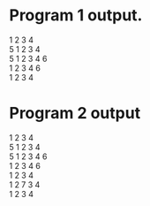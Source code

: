 # Program 1 output.

1 2 3 4 <br>
5 1 2 3 4 <br>
5 1 2 3 4 6 <br>
1 2 3 4 6 <br>
1 2 3 4 <br>

# Program 2 output

1 2 3 4 <br>
5 1 2 3 4 <br>
5 1 2 3 4 6 <br>
1 2 3 4 6 <br>
1 2 3 4 <br>
1 2 7 3 4 <br>
1 2 3 4 <br>